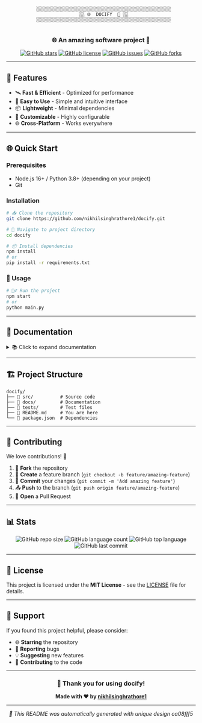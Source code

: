 <div align="center">

```

  ░░░░░░░░░░░░░░░░░░░░░░░░░░░░░░░░░░░░░░░░░░░░░░░░░░
  ░░ 🌐  DOCIFY  🔗 ░░
  ░░░░░░░░░░░░░░░░░░░░░░░░░░░░░░░░░░░░░░░░░░░░░░░░░░
            
```

### 🌐 An amazing software project 🔗

[![GitHub stars](https://img.shields.io/github/stars/nikhilsinghrathore1/docify?style=for-the-badge&logo=github&color=teal)](https://github.com/nikhilsinghrathore1/docify/stargazers)
[![GitHub license](https://img.shields.io/github/license/nikhilsinghrathore1/docify?style=for-the-badge&color=aqua)](https://github.com/nikhilsinghrathore1/docify/blob/main/LICENSE)
[![GitHub issues](https://img.shields.io/github/issues/nikhilsinghrathore1/docify?style=for-the-badge&color=mint)](https://github.com/nikhilsinghrathore1/docify/issues)
[![GitHub forks](https://img.shields.io/github/forks/nikhilsinghrathore1/docify?style=for-the-badge&color=teal)](https://github.com/nikhilsinghrathore1/docify/network)

</div>

---

## 📡 Features

- 🛰️ **Fast & Efficient** - Optimized for performance
- 📶 **Easy to Use** - Simple and intuitive interface
- 📦 **Lightweight** - Minimal dependencies
- 🔧 **Customizable** - Highly configurable
- 🌐 **Cross-Platform** - Works everywhere

---

## 🌐 Quick Start

### Prerequisites

- Node.js 16+ / Python 3.8+ (depending on your project)
- Git

### Installation

```bash
# 📥 Clone the repository
git clone https://github.com/nikhilsinghrathore1/docify.git

# 📂 Navigate to project directory
cd docify

# 📦 Install dependencies
npm install
# or
pip install -r requirements.txt
```

### 🔗 Usage

```bash
# 🏃‍♂️ Run the project
npm start
# or
python main.py
```

---

## 📖 Documentation

<details>
<summary>📚 Click to expand documentation</summary>

### Configuration

```json
{
  "option1": "value1",
  "option2": "value2"
}
```

### Examples

```javascript
// Example usage
const example = new Example();
example.run();
```

</details>

---

## 🏗️ Project Structure

```
docify/
├── 📁 src/          # Source code
├── 📁 docs/         # Documentation
├── 📁 tests/        # Test files
├── 📄 README.md     # You are here
└── 📄 package.json  # Dependencies
```

---

## 🤝 Contributing

We love contributions! 📶

1. 🍴 **Fork** the repository
2. 🌿 **Create** a feature branch (`git checkout -b feature/amazing-feature`)
3. 💾 **Commit** your changes (`git commit -m 'Add amazing feature'`)
4. 📤 **Push** to the branch (`git push origin feature/amazing-feature`)
5. 🔄 **Open** a Pull Request

---

## 📊 Stats

<div align="center">

![GitHub repo size](https://img.shields.io/github/repo-size/nikhilsinghrathore1/docify?style=flat-square&color=teal)
![GitHub language count](https://img.shields.io/github/languages/count/nikhilsinghrathore1/docify?style=flat-square&color=aqua)
![GitHub top language](https://img.shields.io/github/languages/top/nikhilsinghrathore1/docify?style=flat-square&color=mint)
![GitHub last commit](https://img.shields.io/github/last-commit/nikhilsinghrathore1/docify?style=flat-square&color=teal)

</div>

---

## 📜 License

This project is licensed under the **MIT License** - see the [LICENSE](LICENSE) file for details.

---

## 💝 Support

If you found this project helpful, please consider:

- 🌐 **Starring** the repository
- 🐛 **Reporting** bugs
- 💡 **Suggesting** new features
- 🤝 **Contributing** to the code

---

<div align="center">

### 🙏 Thank you for using docify!

**Made with ❤️ by [nikhilsinghrathore1](https://github.com/nikhilsinghrathore1)**

---

*🤖 This README was automatically generated with unique design ca08fff5*

</div>